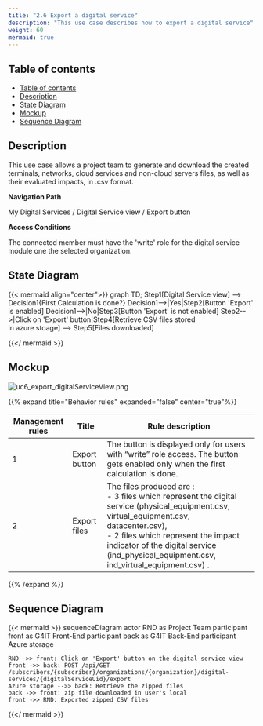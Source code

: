 ```yaml
---
title: "2.6 Export a digital service"
description: "This use case describes how to export a digital service"
weight: 60
mermaid: true
---
```


## Table of contents

-   [Table of contents](#table-of-contents)
-   [Description](#description)
-   [State Diagram](#state-diagram)
-   [Mockup](#mockup)
-   [Sequence Diagram](#sequence-diagram)

## Description

This use case allows a project team to generate and download the created terminals, networks, cloud services and non-cloud servers files, as well as their evaluated impacts, in .csv format.

**Navigation Path**

My Digital Services / Digital Service view / Export button

**Access Conditions**

The connected member must have the 'write' role for the digital service module one the selected organization.

## State Diagram

{{< mermaid align="center">}}
graph TD;
Step1[Digital Service view] --> Decision1{First Calculation is done?}
Decision1-->|Yes|Step2[Button 'Export' is enabled]
Decision1-->|No|Step3[Button 'Export' is not enabled]
Step2-->|Click on 'Export' button|Step4[Retrieve CSV files stored<br> in azure stoage] --> Step5[Files downloaded]

{{</ mermaid >}}

## Mockup

![uc6_export_digitalServiceView.png](../images/uc6_export_digitalServiceView.png)

{{% expand title="Behavior rules" expanded="false" center="true"%}}

| Management rules | Title         | Rule description                                                                                                                                                                                                                                                                 |
| ---------------- | ------------- | -------------------------------------------------------------------------------------------------------------------------------------------------------------------------------------------------------------------------------------------------------------------------------- |
| 1                | Export button | The button is displayed only for users with “write” role access. The button gets enabled only when the first calculation is done.                                                                                                                                                |
| 2                | Export files  | The files produced are :<br> - 3 files which represent the digital service (physical_equipment.csv, virtual_equipment.csv, datacenter.csv), <br> - 2 files which represent the impact indicator of the digital service (ind_physical_equipment.csv, ind_virtual_equipment.csv) . |

{{% /expand %}}

## Sequence Diagram

{{< mermaid >}}
sequenceDiagram
actor RND as Project Team
participant front as G4IT Front-End
participant back as G4IT Back-End
participant Azure storage

    RND ->> front: Click on 'Export' button on the digital service view
    front ->> back: POST /api/GET /subscribers/{subscriber}/organizations/{organization}/digital-services/{digitalServiceUid}/export
    Azure storage -->> back: Retrieve the zipped files
    back ->> front: zip file downloaded in user's local
    front ->> RND: Exported zipped CSV files

{{</ mermaid >}}
